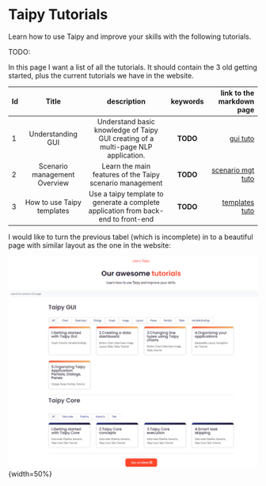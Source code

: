 # Taipy Tutorials

Learn how to use Taipy and improve your skills with the following tutorials.


TODO:

In this page I want a list of all the tutorials. It should contain the 3 old 
getting started, plus the current tutorials we have in the website.

| Id   |            Title             |                                    description                                     |  keywords   |                                    link to the markdown page | 
|:-----|:----------------------------:|:----------------------------------------------------------------------------------:|:-----------:|-------------------------------------------------------------:|
| 1    |      Understanding GUI       | Understand basic knowledge of Taipy GUI creating of a multi-page NLP application.  |  **TODO**   |                     [gui tuto](./understanding_gui/index.md) |
| 2    | Scenario management Overview |              Learn the main features of the Taipy scenario management              |  **TODO**   | [scenario mgt tuto](./scenario_management_overview/index.md) |
| 3    |  How to use Taipy templates  | Use a taipy template to generate a complete application from back-end to front-end |  **TODO**   |                 [templates tuto](./using_templates/index.md) |


I would like to turn the previous tabel (which is incomplete) in to a beautiful page with 
similar layout as the one in the website:

![expected layout](TMP_PIC_TO_REMOVE.png){width=50%}
